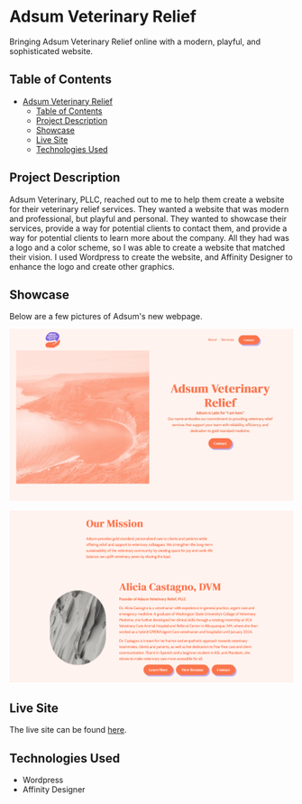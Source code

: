 # Adsum Veterinary Relief
Bringing Adsum Veterinary Relief online with a modern, playful, and sophisticated website.

## Table of Contents

- [Adsum Veterinary Relief](#adsum-veterinary-relief)
  - [Table of Contents](#table-of-contents)
  - [Project Description](#project-description)
  - [Showcase](#showcase)
  - [Live Site](#live-site)
  - [Technologies Used](#technologies-used)

## Project Description

Adsum Veterinary, PLLC, reached out to me to help them create a website for their veterinary relief services. They wanted a website that was modern and professional, but playful and personal. They wanted to showcase their services, provide a way for potential clients to contact them, and provide a way for potential clients to learn more about the company. All they had was a logo and a color scheme, so I was able to create a website that matched their vision. I used Wordpress to create the website, and Affinity Designer to enhance the logo and create other graphics.

## Showcase

Below are a few pictures of Adsum's new webpage.

![Adsum Veterinary Relief Home Page](https://raw.githubusercontent.com/jackgraddon/web-adsumveterinary/main/.projectDetails/readmeImages/landing.jpeg)

![Adsum Veterinary Relief About Page](https://raw.githubusercontent.com/jackgraddon/web-adsumveterinary/main/.projectDetails/readmeImages/about.png)

## Live Site

The live site can be found [here](https://www.adsumveterinary.com/).

## Technologies Used

- Wordpress
- Affinity Designer
